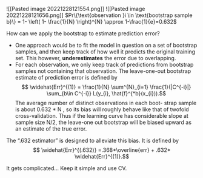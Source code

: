![[Pasted image 20221228121554.png]]
![[Pasted image 20221228121656.png]]
$Pr\{\text{observation }i \in \text{bootstrap sample b}\} = 1- \left( 1- \frac{1}{N} \right)^{N} \approx 1-\frac{1}{e}=0.632$

How can we apply the bootstrap to estimate prediction error?
* One approach would be to fit the model in question on a set of bootstrap samples, and then keep track of how well it predicts the original training set. This however, **underestimates** the error due to overlapping.
* For each observation, we only keep track of predictions from bootstrap samples not containing that observation. The leave-one-out bootstrap estimate of prediction error is defined by
	$$ \widehat{Err}^{(1)} = \frac{1}{N} \sum^{N}_{i=1} \frac{1}{|C^{-i}|} \sum_{b\in C^{-i}} L(y_{i}, \hat{f}^{*b}(x_{i})).$$
The average number of distinct observations in each boot- strap sample is about 0.632 * N , so its bias will roughly behave like that of twofold cross-validation. Thus if the learning curve has considerable slope at sample size N/2, the leave-one out bootstrap will be biased upward as an estimate of the true error.

The “.632 estimator” is designed to alleviate this bias. It is defined by
$$ \widehat{Err}^{(.632)} =.368*\overline{err} + .632* \widehat{Err}^{(1)}.$$

It gets complicated... Keep it simple and use CV.